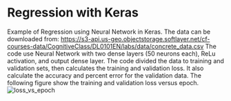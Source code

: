 # Regression with Keras
Example of Regression using Neural Network in Keras.
The data can be downloaded from: https://s3-api.us-geo.objectstorage.softlayer.net/cf-courses-data/CognitiveClass/DL0101EN/labs/data/concrete_data.csv
The code use Neural Network with two dense layers (50 neurons each), ReLu activation, and output dense layer.
The code divided the data to training and validation sets, then calculates the training and validation loss. It also calculate the accuracy and percent error for the validation data. The following figure show the training and validation loss versus epoch.
![loss_vs_epoch](https://user-images.githubusercontent.com/12114448/219983956-953e2345-49ce-4bce-8333-d2c3c8625b0a.png)
